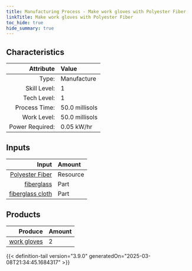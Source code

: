 ```yaml
---
title: Manufacturing Process - Make work gloves with Polyester Fiber
linkTitle: Make work gloves with Polyester Fiber
toc_hide: true
hide_summary: true
---
```

<!-- This is generated by the MarsSim HelpGenertor, do not edit. -->


## Characteristics

| Attribute      | Value |
|--------:|:------|
|Type:|Manufacture|
|Skill Level:|1|
|Tech Level:|1|
|Process Time:|50.0 millisols|
|Work Level:|50.0 millisols|
|Power Required:|0.05 kW/hr|

## Inputs

| Input      | Amount |
|--------:|:------|
|[Polyester Fiber](/docs/definitions/resource/polyester-fiber)|Resource|0.1 kg|
|[fiberglass](/docs/definitions/part/fiberglass)|Part|1|
|[fiberglass cloth](/docs/definitions/part/fiberglass-cloth)|Part|1|

## Products


| Produce      | Amount |
|--------:|:------|
|[work gloves](/docs/definitions/part/work-gloves)|2|



{{< definition-tail version="3.9.0" generatedOn="2025-03-08T21:34:45.1684317" >}}




